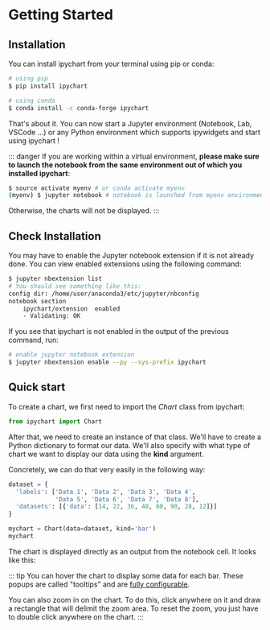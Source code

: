 # Getting Started

## Installation

You can install ipychart from your terminal using pip or conda:

``` bash
# using pip
$ pip install ipychart

# using conda
$ conda install -c conda-forge ipychart
```

That's about it. You can now start a Jupyter environment (Notebook, Lab, VSCode ...) or any Python environment which supports ipywidgets and start using ipychart !

::: danger
If you are working within a virtual environment, **please make sure to launch the notebook from the same environment out of which you installed ipychart**:
```bash
$ source activate myenv # or conda activate myenv
(myenv) $ jupyter notebook # notebook is launched from myenv environment
```
Otherwise, the charts will not be displayed.
:::

## Check Installation

You may have to enable the Jupyter notebook extension if it is not already done. You can view enabled extensions using the following command:

``` bash
$ jupyter nbextension list
# You should see something like this:
config dir: /home/user/anaconda3/etc/jupyter/nbconfig
notebook section
    ipychart/extension  enabled
    - Validating: OK
```

If you see that ipychart is not enabled in the output of the previous command, run:  

``` bash
# enable jupyter notebook extension
$ jupyter nbextension enable --py --sys-prefix ipychart
```

## Quick start

To create a chart, we first need to import the *Chart* class from ipychart:

``` py
from ipychart import Chart
```

After that, we need to create an instance of that class. We'll have to create a Python dictionary to format our data. We'll also specify with what type of chart we want to display our data using the **kind** argument. 

Concretely, we can do that very easily in the following way:

``` py
dataset = {
  'labels': ['Data 1', 'Data 2', 'Data 3', 'Data 4', 
             'Data 5', 'Data 6', 'Data 7', 'Data 8'],
  'datasets': [{'data': [14, 22, 36, 48, 60, 90, 28, 12]}]
}

mychart = Chart(data=dataset, kind='bar')
mychart
```
The chart is displayed directly as an output from the notebook cell. It looks like this:

<getting-started/>

::: tip
You can hover the chart to display some data for each bar. These popups are called "tooltips" and are [fully configurable](/ipychart/user_guide/configuration#tooltips).

You can also zoom in on the chart. To do this, click anywhere on it and draw a rectangle that will delimit the zoom area. To reset the zoom, you just have to double click anywhere on the chart.
:::